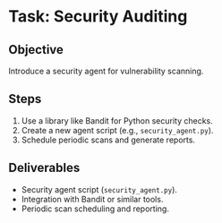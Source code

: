 # Task: Security Auditing

## Objective
Introduce a security agent for vulnerability scanning.

## Steps
1. Use a library like Bandit for Python security checks.
2. Create a new agent script (e.g., `security_agent.py`).
3. Schedule periodic scans and generate reports.

## Deliverables
- Security agent script (`security_agent.py`).
- Integration with Bandit or similar tools.
- Periodic scan scheduling and reporting.
